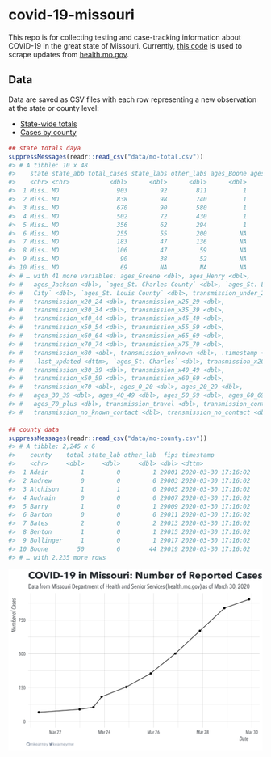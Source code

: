 
<!-- README.md is generated from README.Rmd. Please edit that file -->

# covid-19-missouri

<!-- badges: start -->

<!-- badges: end -->

This repo is for collecting testing and case-tracking information about
COVID-19 in the great state of Missouri. Currently, [this
code](R/scrape.R) is used to scrape updates from
[health.mo.gov](https://health.mo.gov).

## Data

Data are saved as CSV files with each row representing a new observation
at the state or county level:

  - [State-wide totals](data/mo-total.csv)
  - [Cases by county](data/mo-county.csv)

<!-- end list -->

``` r
## state totals daya
suppressMessages(readr::read_csv("data/mo-total.csv"))
#> # A tibble: 10 x 48
#>    state state_abb total_cases state_labs other_labs ages_Boone ages_Camden
#>    <chr> <chr>           <dbl>      <dbl>      <dbl>      <dbl>       <dbl>
#>  1 Miss… MO                903         92        811          1           1
#>  2 Miss… MO                838         98        740          1           1
#>  3 Miss… MO                670         90        580          1          NA
#>  4 Miss… MO                502         72        430          1          NA
#>  5 Miss… MO                356         62        294          1          NA
#>  6 Miss… MO                255         55        200         NA          NA
#>  7 Miss… MO                183         47        136         NA          NA
#>  8 Miss… MO                106         47         59         NA          NA
#>  9 Miss… MO                 90         38         52         NA          NA
#> 10 Miss… MO                 69         NA         NA         NA          NA
#> # … with 41 more variables: ages_Greene <dbl>, ages_Henry <dbl>,
#> #   ages_Jackson <dbl>, `ages_St. Charles County` <dbl>, `ages_St. Louis
#> #   City` <dbl>, `ages_St. Louis County` <dbl>, transmission_under_20 <dbl>,
#> #   transmission_x20_24 <dbl>, transmission_x25_29 <dbl>,
#> #   transmission_x30_34 <dbl>, transmission_x35_39 <dbl>,
#> #   transmission_x40_44 <dbl>, transmission_x45_49 <dbl>,
#> #   transmission_x50_54 <dbl>, transmission_x55_59 <dbl>,
#> #   transmission_x60_64 <dbl>, transmission_x65_69 <dbl>,
#> #   transmission_x70_74 <dbl>, transmission_x75_79 <dbl>,
#> #   transmission_x80 <dbl>, transmission_unknown <dbl>, .timestamp <dttm>,
#> #   .last_updated <dttm>, `ages_St. Charles` <dbl>, transmission_x20_29 <dbl>,
#> #   transmission_x30_39 <dbl>, transmission_x40_49 <dbl>,
#> #   transmission_x50_59 <dbl>, transmission_x60_69 <dbl>,
#> #   transmission_x70 <dbl>, ages_0_20 <dbl>, ages_20_29 <dbl>,
#> #   ages_30_39 <dbl>, ages_40_49 <dbl>, ages_50_59 <dbl>, ages_60_69 <dbl>,
#> #   ages_70_plus <dbl>, transmission_travel <dbl>, transmission_contact <dbl>,
#> #   transmission_no_known_contact <dbl>, transmission_no_contact <dbl>

## county data
suppressMessages(readr::read_csv("data/mo-county.csv"))
#> # A tibble: 2,245 x 6
#>    county    total state_lab other_lab  fips timestamp          
#>    <chr>     <dbl>     <dbl>     <dbl> <dbl> <dttm>             
#>  1 Adair         1         0         1 29001 2020-03-30 17:16:02
#>  2 Andrew        0         0         0 29003 2020-03-30 17:16:02
#>  3 Atchison      1         1         0 29005 2020-03-30 17:16:02
#>  4 Audrain       0         0         0 29007 2020-03-30 17:16:02
#>  5 Barry         1         0         1 29009 2020-03-30 17:16:02
#>  6 Barton        0         0         0 29011 2020-03-30 17:16:02
#>  7 Bates         2         0         2 29013 2020-03-30 17:16:02
#>  8 Benton        1         0         1 29015 2020-03-30 17:16:02
#>  9 Bollinger     1         0         1 29017 2020-03-30 17:16:02
#> 10 Boone        50         6        44 29019 2020-03-30 17:16:02
#> # … with 2,235 more rows
```

![](img/timeseries.png)
